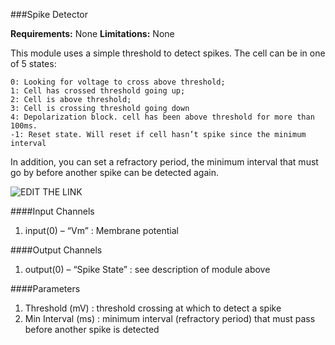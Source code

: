 ###Spike Detector

**Requirements:** None
**Limitations:** None

This module uses a simple threshold to detect spikes. The cell can be in one of 5 states:

    0: Looking for voltage to cross above threshold;
    1: Cell has crossed threshold going up;
    2: Cell is above threshold;
    3: Cell is crossing threshold going down
    4: Depolarization block. cell has been above threshold for more than 100ms.
    -1: Reset state. Will reset if cell hasn’t spike since the minimum interval

In addition, you can set a refractory period, the minimum interval that must go by before another spike can be detected again.

![EDIT THE LINK](http://www.rtxi.org/wp-content/uploads/2008/03/spikedetect.png)

####Input Channels
1. input(0) – “Vm” : Membrane potential

####Output Channels
1. output(0) – “Spike State” : see description of module above

####Parameters
1. Threshold (mV) : threshold crossing at which to detect a spike
2. Min Interval (ms) : minimum interval (refractory period) that must pass before another spike is detected
